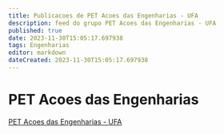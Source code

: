 ```yaml
---
title: Publicacoes de PET Acoes das Engenharias - UFA 
description: feed do grupo PET Acoes das Engenharias - UFA
published: true
date: 2023-11-30T15:05:17.697938
tags: Engenharias
editor: markdown
dateCreated: 2023-11-30T15:05:17.697938
---
```


# PET Acoes das Engenharias
[PET Acoes das Engenharias - UFA](/grupo/13PETAcoesdasEngenhariasUFA)